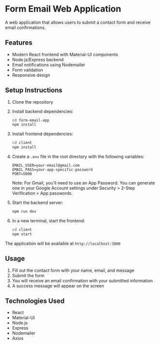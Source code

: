 # Form Email Web Application

A web application that allows users to submit a contact form and receive email confirmations.

## Features

- Modern React frontend with Material-UI components
- Node.js/Express backend
- Email notifications using Nodemailer
- Form validation
- Responsive design

## Setup Instructions

1. Clone the repository
2. Install backend dependencies:
   ```bash
   cd form-email-app
   npm install
   ```

3. Install frontend dependencies:
   ```bash
   cd client
   npm install
   ```

4. Create a `.env` file in the root directory with the following variables:
   ```
   EMAIL_USER=your-email@gmail.com
   EMAIL_PASS=your-app-specific-password
   PORT=5000
   ```

   Note: For Gmail, you'll need to use an App Password. You can generate one in your Google Account settings under Security > 2-Step Verification > App passwords.

5. Start the backend server:
   ```bash
   npm run dev
   ```

6. In a new terminal, start the frontend:
   ```bash
   cd client
   npm start
   ```

The application will be available at `http://localhost:3000`

## Usage

1. Fill out the contact form with your name, email, and message
2. Submit the form
3. You will receive an email confirmation with your submitted information
4. A success message will appear on the screen

## Technologies Used

- React
- Material-UI
- Node.js
- Express
- Nodemailer
- Axios 